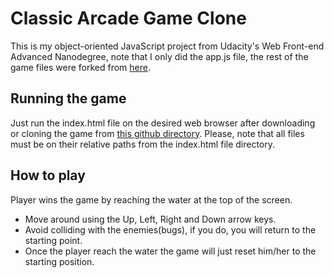 # Classic Arcade Game Clone

This is my object-oriented JavaScript project from Udacity's Web Front-end Advanced Nanodegree, note that I only did the app.js file, the rest of the game files were forked from [here](https://github.com/udacity/frontend-nanodegree-arcade-game).


## Running the game

Just run the index.html file on the desired web browser after downloading or cloning the game from [this github directory](https://github.com/jose-lehmkuhl/frontend-nanodegree-arcade-game). Please, note that all files must be on their relative paths from the index.html file directory.


## How to play

Player wins the game by reaching the water at the top of the screen.

* Move around using the Up, Left, Right and Down arrow keys.
* Avoid colliding with the enemies(bugs), if you do, you will return to the starting point.
* Once the player reach the water the game will just reset him/her to the starting position.

